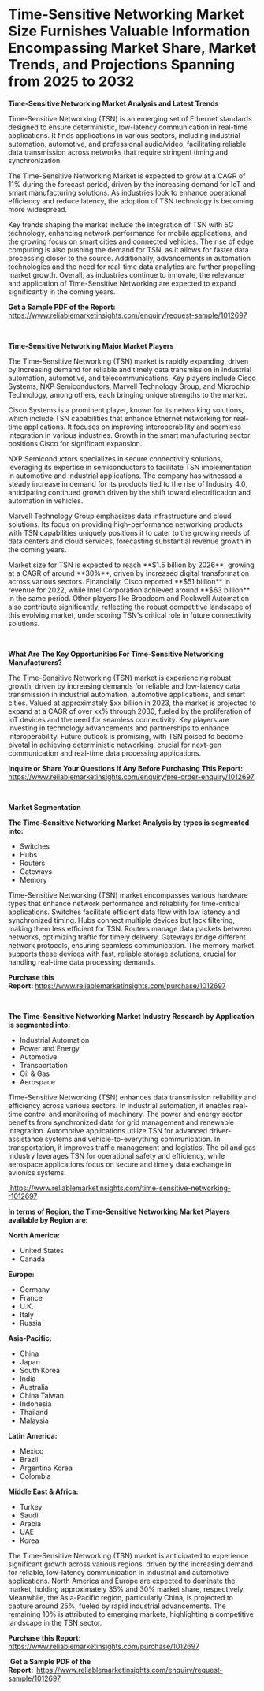 <p><h1>Time-Sensitive Networking Market Size Furnishes Valuable Information Encompassing Market Share, Market Trends, and Projections Spanning from 2025 to 2032</h1></p><p><strong>Time-Sensitive Networking Market Analysis and Latest Trends</strong></p>
<p><p>Time-Sensitive Networking (TSN) is an emerging set of Ethernet standards designed to ensure deterministic, low-latency communication in real-time applications. It finds applications in various sectors, including industrial automation, automotive, and professional audio/video, facilitating reliable data transmission across networks that require stringent timing and synchronization.</p><p>The Time-Sensitive Networking Market is expected to grow at a CAGR of 11% during the forecast period, driven by the increasing demand for IoT and smart manufacturing solutions. As industries look to enhance operational efficiency and reduce latency, the adoption of TSN technology is becoming more widespread. </p><p>Key trends shaping the market include the integration of TSN with 5G technology, enhancing network performance for mobile applications, and the growing focus on smart cities and connected vehicles. The rise of edge computing is also pushing the demand for TSN, as it allows for faster data processing closer to the source. Additionally, advancements in automation technologies and the need for real-time data analytics are further propelling market growth. Overall, as industries continue to innovate, the relevance and application of Time-Sensitive Networking are expected to expand significantly in the coming years.</p></p>
<p><strong>Get a Sample PDF of the Report:&nbsp;</strong> <a href="https://www.reliablemarketinsights.com/enquiry/request-sample/1012697?utm_campaign=2642&utm_medium=2&utm_source=Github&utm_content=ia&utm_term=16042025&utm_id=time-sensitive-networking">https://www.reliablemarketinsights.com/enquiry/request-sample/1012697</a></p>
<p>&nbsp;</p>
<p><strong>Time-Sensitive Networking Major Market Players</strong></p>
<p><p>The Time-Sensitive Networking (TSN) market is rapidly expanding, driven by increasing demand for reliable and timely data transmission in industrial automation, automotive, and telecommunications. Key players include Cisco Systems, NXP Semiconductors, Marvell Technology Group, and Microchip Technology, among others, each bringing unique strengths to the market.</p><p>Cisco Systems is a prominent player, known for its networking solutions, which include TSN capabilities that enhance Ethernet networking for real-time applications. It focuses on improving interoperability and seamless integration in various industries. Growth in the smart manufacturing sector positions Cisco for significant expansion.</p><p>NXP Semiconductors specializes in secure connectivity solutions, leveraging its expertise in semiconductors to facilitate TSN implementation in automotive and industrial applications. The company has witnessed a steady increase in demand for its products tied to the rise of Industry 4.0, anticipating continued growth driven by the shift toward electrification and automation in vehicles.</p><p>Marvell Technology Group emphasizes data infrastructure and cloud solutions. Its focus on providing high-performance networking products with TSN capabilities uniquely positions it to cater to the growing needs of data centers and cloud services, forecasting substantial revenue growth in the coming years.</p><p>Market size for TSN is expected to reach **$1.5 billion by 2026**, growing at a CAGR of around **30%**, driven by increased digital transformation across various sectors. Financially, Cisco reported **$51 billion** in revenue for 2022, while Intel Corporation achieved around **$63 billion** in the same period. Other players like Broadcom and Rockwell Automation also contribute significantly, reflecting the robust competitive landscape of this evolving market, underscoring TSN's critical role in future connectivity solutions.</p></p>
<p>&nbsp;</p>
<p><strong>What Are The Key Opportunities For Time-Sensitive Networking Manufacturers?</strong></p>
<p><p>The Time-Sensitive Networking (TSN) market is experiencing robust growth, driven by increasing demands for reliable and low-latency data transmission in industrial automation, automotive applications, and smart cities. Valued at approximately $xx billion in 2023, the market is projected to expand at a CAGR of over xx% through 2030, fueled by the proliferation of IoT devices and the need for seamless connectivity. Key players are investing in technology advancements and partnerships to enhance interoperability. Future outlook is promising, with TSN poised to become pivotal in achieving deterministic networking, crucial for next-gen communication and real-time data processing applications.</p></p>
<p><strong>Inquire or Share Your Questions If Any Before Purchasing This Report:</strong> <a href="https://www.reliablemarketinsights.com/enquiry/pre-order-enquiry/1012697?utm_campaign=2642&utm_medium=2&utm_source=Github&utm_content=ia&utm_term=16042025&utm_id=time-sensitive-networking">https://www.reliablemarketinsights.com/enquiry/pre-order-enquiry/1012697</a></p>
<p>&nbsp;</p>
<p><strong>Market Segmentation</strong></p>
<p><strong>The Time-Sensitive Networking Market Analysis by types is segmented into:</strong></p>
<p><ul><li>Switches</li><li>Hubs</li><li>Routers</li><li>Gateways</li><li>Memory</li></ul></p>
<p><p>Time-Sensitive Networking (TSN) market encompasses various hardware types that enhance network performance and reliability for time-critical applications. Switches facilitate efficient data flow with low latency and synchronized timing. Hubs connect multiple devices but lack filtering, making them less efficient for TSN. Routers manage data packets between networks, optimizing traffic for timely delivery. Gateways bridge different network protocols, ensuring seamless communication. The memory market supports these devices with fast, reliable storage solutions, crucial for handling real-time data processing demands.</p></p>
<p><strong>Purchase this Report:&nbsp;</strong><a href="https://www.reliablemarketinsights.com/purchase/1012697?utm_campaign=2642&utm_medium=2&utm_source=Github&utm_content=ia&utm_term=16042025&utm_id=time-sensitive-networking">https://www.reliablemarketinsights.com/purchase/1012697</a></p>
<p>&nbsp;</p>
<p><strong>The Time-Sensitive Networking Market Industry Research by Application is segmented into:</strong></p>
<p><ul><li>Industrial Automation</li><li>Power and Energy</li><li>Automotive</li><li>Transportation</li><li>Oil & Gas</li><li>Aerospace</li></ul></p>
<p><p>Time-Sensitive Networking (TSN) enhances data transmission reliability and efficiency across various sectors. In industrial automation, it enables real-time control and monitoring of machinery. The power and energy sector benefits from synchronized data for grid management and renewable integration. Automotive applications utilize TSN for advanced driver-assistance systems and vehicle-to-everything communication. In transportation, it improves traffic management and logistics. The oil and gas industry leverages TSN for operational safety and efficiency, while aerospace applications focus on secure and timely data exchange in avionics systems.</p></p>
<p><a href="https://www.reliablemarketinsights.com/time-sensitive-networking-r1012697?utm_campaign=2642&utm_medium=2&utm_source=Github&utm_content=ia&utm_term=16042025&utm_id=time-sensitive-networking">&nbsp;https://www.reliablemarketinsights.com/time-sensitive-networking-r1012697</a></p>
<p><strong>In terms of Region, the Time-Sensitive Networking Market Players available by Region are:</strong></p>
<p>
    <p> <strong> North America: </strong>
        <ul>
            <li>United States</li>
            <li>Canada</li>
        </ul>
        </p> 
    <p> <strong> Europe: </strong>
        <ul>
            <li>Germany</li>
            <li>France</li>
            <li>U.K.</li>
            <li>Italy</li>
            <li>Russia</li>
        </ul>
        </p> 
    <p> <strong> Asia-Pacific: </strong>
        <ul>
            <li>China</li>
            <li>Japan</li>
            <li>South Korea</li>
            <li>India</li>
            <li>Australia</li>
            <li>China Taiwan</li>
            <li>Indonesia</li>
            <li>Thailand</li>
            <li>Malaysia</li>
        </ul>
        </p> 
    <p> <strong> Latin America: </strong>
        <ul>
            <li>Mexico</li>
            <li>Brazil</li>
            <li>Argentina Korea</li>
            <li>Colombia</li>
        </ul>
        </p> 
    <p> <strong> Middle East & Africa: </strong>
        <ul>
            <li>Turkey</li>
            <li>Saudi</li>
            <li>Arabia</li>
            <li>UAE</li>
            <li>Korea</li>
        </ul>
    </p>
    </p>
<p><p>The Time-Sensitive Networking (TSN) market is anticipated to experience significant growth across various regions, driven by the increasing demand for reliable, low-latency communication in industrial and automotive applications. North America and Europe are expected to dominate the market, holding approximately 35% and 30% market share, respectively. Meanwhile, the Asia-Pacific region, particularly China, is projected to capture around 25%, fueled by rapid industrial advancements. The remaining 10% is attributed to emerging markets, highlighting a competitive landscape in the TSN sector.</p></p>
<p><strong>Purchase this Report: </strong><a href="https://www.reliablemarketinsights.com/purchase/1012697?utm_campaign=2642&utm_medium=2&utm_source=Github&utm_content=ia&utm_term=16042025&utm_id=time-sensitive-networking">https://www.reliablemarketinsights.com/purchase/1012697</a></p>
<p>&nbsp;<strong>Get a Sample PDF of the Report:&nbsp;&nbsp;</strong><a href="https://www.reliablemarketinsights.com/enquiry/request-sample/1012697?utm_campaign=2642&utm_medium=2&utm_source=Github&utm_content=ia&utm_term=16042025&utm_id=time-sensitive-networking">https://www.reliablemarketinsights.com/enquiry/request-sample/1012697</a></p>
<p><strong></strong></p>
<p><p></p><p></p><p></p></p>